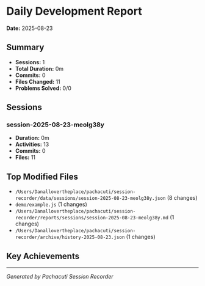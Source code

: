 # Daily Development Report
**Date:** 2025-08-23

## Summary
- **Sessions:** 1
- **Total Duration:** 0m
- **Commits:** 0
- **Files Changed:** 11
- **Problems Solved:** 0/0

## Sessions

### session-2025-08-23-meolg38y
- **Duration:** 0m
- **Activities:** 13
- **Commits:** 0
- **Files:** 11


## Top Modified Files
- `/Users/Danallovertheplace/pachacuti/session-recorder/data/sessions/session-2025-08-23-meolg38y.json` (8 changes)
- `demo/example.js` (1 changes)
- `/Users/Danallovertheplace/pachacuti/session-recorder/reports/sessions/session-2025-08-23-meolg38y.md` (1 changes)
- `/Users/Danallovertheplace/pachacuti/session-recorder/archive/history-2025-08-23.json` (1 changes)

## Key Achievements


---
*Generated by Pachacuti Session Recorder*